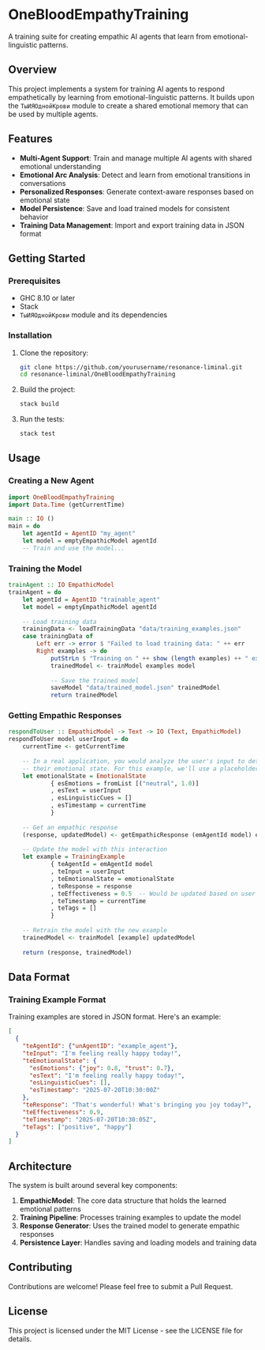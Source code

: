 # OneBloodEmpathyTraining

A training suite for creating empathic AI agents that learn from emotional-linguistic patterns.

## Overview

This project implements a system for training AI agents to respond empathetically by learning from emotional-linguistic patterns. It builds upon the `ТыИЯОднойКрови` module to create a shared emotional memory that can be used by multiple agents.

## Features

- **Multi-Agent Support**: Train and manage multiple AI agents with shared emotional understanding
- **Emotional Arc Analysis**: Detect and learn from emotional transitions in conversations
- **Personalized Responses**: Generate context-aware responses based on emotional state
- **Model Persistence**: Save and load trained models for consistent behavior
- **Training Data Management**: Import and export training data in JSON format

## Getting Started

### Prerequisites

- GHC 8.10 or later
- Stack
- `ТыИЯОднойКрови` module and its dependencies

### Installation

1. Clone the repository:
   ```bash
   git clone https://github.com/yourusername/resonance-liminal.git
   cd resonance-liminal/OneBloodEmpathyTraining
   ```

2. Build the project:
   ```bash
   stack build
   ```

3. Run the tests:
   ```bash
   stack test
   ```

## Usage

### Creating a New Agent

```haskell
import OneBloodEmpathyTraining
import Data.Time (getCurrentTime)

main :: IO ()
main = do
    let agentId = AgentID "my_agent"
    let model = emptyEmpathicModel agentId
    -- Train and use the model...
```

### Training the Model

```haskell
trainAgent :: IO EmpathicModel
trainAgent = do
    let agentId = AgentID "trainable_agent"
    let model = emptyEmpathicModel agentId
    
    -- Load training data
    trainingData <- loadTrainingData "data/training_examples.json"
    case trainingData of
        Left err -> error $ "Failed to load training data: " ++ err
        Right examples -> do
            putStrLn $ "Training on " ++ show (length examples) ++ " examples..."
            trainedModel <- trainModel examples model
            
            -- Save the trained model
            saveModel "data/trained_model.json" trainedModel
            return trainedModel
```

### Getting Empathic Responses

```haskell
respondToUser :: EmpathicModel -> Text -> IO (Text, EmpathicModel)
respondToUser model userInput = do
    currentTime <- getCurrentTime
    
    -- In a real application, you would analyze the user's input to determine
    -- their emotional state. For this example, we'll use a placeholder.
    let emotionalState = EmotionalState
            { esEmotions = fromList [("neutral", 1.0)]
            , esText = userInput
            , esLinguisticCues = []
            , esTimestamp = currentTime
            }
    
    -- Get an empathic response
    (response, updatedModel) <- getEmpathicResponse (emAgentId model) emotionalState model
    
    -- Update the model with this interaction
    let example = TrainingExample
            { teAgentId = emAgentId model
            , teInput = userInput
            , teEmotionalState = emotionalState
            , teResponse = response
            , teEffectiveness = 0.5  -- Would be updated based on user feedback
            , teTimestamp = currentTime
            , teTags = []
            }
    
    -- Retrain the model with the new example
    trainedModel <- trainModel [example] updatedModel
    
    return (response, trainedModel)
```

## Data Format

### Training Example Format

Training examples are stored in JSON format. Here's an example:

```json
[
  {
    "teAgentId": {"unAgentID": "example_agent"},
    "teInput": "I'm feeling really happy today!",
    "teEmotionalState": {
      "esEmotions": {"joy": 0.8, "trust": 0.7},
      "esText": "I'm feeling really happy today!",
      "esLinguisticCues": [],
      "esTimestamp": "2025-07-20T10:30:00Z"
    },
    "teResponse": "That's wonderful! What's bringing you joy today?",
    "teEffectiveness": 0.9,
    "teTimestamp": "2025-07-20T10:30:05Z",
    "teTags": ["positive", "happy"]
  }
]
```

## Architecture

The system is built around several key components:

1. **EmpathicModel**: The core data structure that holds the learned emotional patterns
2. **Training Pipeline**: Processes training examples to update the model
3. **Response Generator**: Uses the trained model to generate empathic responses
4. **Persistence Layer**: Handles saving and loading models and training data

## Contributing

Contributions are welcome! Please feel free to submit a Pull Request.

## License

This project is licensed under the MIT License - see the LICENSE file for details.
